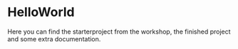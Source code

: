 # HelloWorld
Here you can find the starterproject from the workshop, the finished project and some extra documentation.

